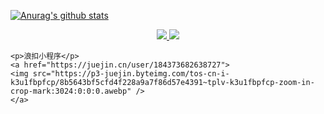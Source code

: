
<p align="center">

[![Anurag's github stats](https://github-readme-stats.vercel.app/api?username=MRwangqi)](https://github.com/anuraghazra/github-readme-stats)

</p>

<p align="center">
  
  <a href="https://mp.weixin.qq.com/s/WhFrfBygBlnSnqffQvAfew">
    <img src="https://img.shields.io/badge/%E5%85%AC%E4%BC%97%E5%8F%B7-%E6%89%A3%E6%B5%AA-brightgreen" />
  </a>
  <a href="https://juejin.cn/user/184373682638727">
    <img src="https://img.shields.io/badge/%E6%8E%98%E9%87%91-%E6%89%A3%E6%B5%AA-blue" />
  </a>
 
  
  <p align="center">
    
    <p>浪扣小程序</p>
    <a href="https://juejin.cn/user/184373682638727">
    <img src="https://p3-juejin.byteimg.com/tos-cn-i-k3u1fbpfcp/8b5643bf5cfd4f228a9a7f86d57e4391~tplv-k3u1fbpfcp-zoom-in-crop-mark:3024:0:0:0.awebp" />
    </a>
   </p>
</p>

